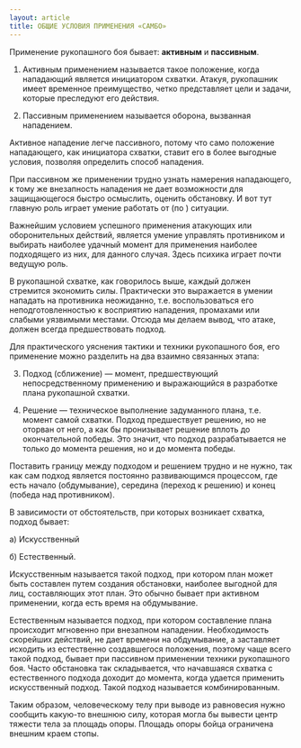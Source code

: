 ```yaml
---
layout: article
title: ОБЩИЕ УСЛОВИЯ ПРИМЕНЕНИЯ «САМБО»
---
```


Применение рукопашного боя бывает: **активным** и **пассивным**.

1. Активным применением называется такое положение, когда нападающий является инициатором схватки. Атакуя, рукопашник имеет временное преимущество, четко представляет цели и задачи, которые преследуют его действия.
 
2. Пассивным применением называется оборона, вызванная нападением.
 
Активное нападение легче пассивного, потому что само положение нападающего, как инициатора схватки, ставит его в более выгодные условия, позволяя определить способ нападения.
 
При пассивном же применении трудно узнать намерения нападающего, к тому же внезапность нападения не дает возможности для защищающегося быстро осмыслить, оценить обстановку. И вот тут  главную роль играет умение работать от (по ) ситуации.
 
Важнейшим условием успешного применения атакующих или оборонительных действий,   является умение управлять противником и выбирать наиболее удачный момент для применения наиболее подходящего из них, для данного случая. Здесь психика играет почти ведущую роль.
 
В рукопашной схватке, как говорилось выше, каждый должен стремится экономить силы. Практически это выражается в умении нападать на противника неожиданно, т.е. воспользоваться его неподготовленностью к восприятию нападения, промахами или слабыми уязвимыми местами. Отсюда мы делаем вывод, что атаке, должен всегда предшествовать подход. 
 
Для практического уяснения тактики и техники рукопашного боя, его применение можно разделить на два взаимно связанных этапа:
 
3. Подход (сближение) — момент, предшествующий непосредственному применению и выражающийся в разработке плана рукопашной схватки.
 
4. Решение — техническое выполнение задуманного плана, т.е. момент самой схватки. Подход предшествует решению, но не оторван от него, а как бы пронизывает решение вплоть до окончательной победы. Это значит, что подход разрабатывается не только до момента решения, но и до момента победы.
 
Поставить границу между подходом и решением трудно и не нужно, так как сам подход является постоянно развивающимся процессом, где есть начало (обдумывание), середина (переход к решению) и конец (победа над противником).
 
В зависимости от обстоятельств, при которых возникает схватка, подход бывает:
 
а) Искусственный

б) Естественный.

Искусственным называется такой подход, при котором план может быть составлен путем создания обстановки, наиболее выгодной для лиц, составляющих этот план.
Это обычно бывает при активном применении, когда есть время на обдумывание.
 
Естественным называется подход, при котором составление плана происходит мгновенно при внезапном нападении. Необходимость скорейших действий, не дает времени на обдумывание, а заставляет исходить из естественно создавшегося положения, поэтому чаще всего такой подход, бывает при пассивном применении техники рукопашного боя.
Часто обстановка так складывается, что начавшаяся схватка с естественного подхода доходит до момента, когда удается применить искусственный подход. Такой подход называется комбинированным.

 
Таким образом, человеческому телу при выводе из равновесия нужно сообщить какую-то внешнюю силу, которая могла бы вывести центр тяжести тела за площадь опоры. Площадь опоры бойца ограничена внешним краем стопы.


